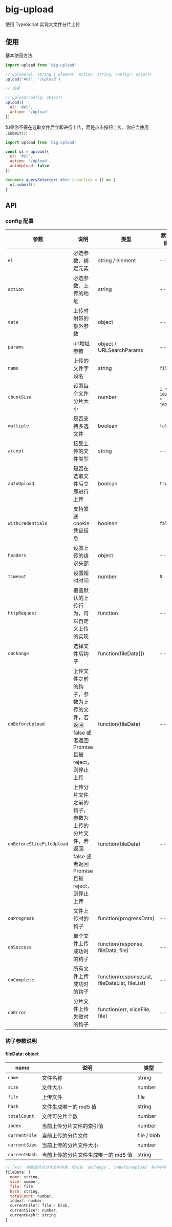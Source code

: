 # big-upload
使用 TypeScript 实现大文件分片上传


## 使用

基本使用方法:

```javascript
import upload from 'big-upload'

// upload(el: string | element, action: string, config?: object)
upload('#el', '/upload')

// 或者

// upload(config: object)
upload({
  el: '#el',
  action: '/upload'
})
```

如果你不需在选取文件后立即进行上传，而是点击按钮上传，你应当使用 `.submit()`:

```javascript
import upload from 'big-upload'

const ul = upload({
  el: '#el',
  action: '/upload',
  autoUpload: false
})

document.querySelector('#btn').onclick = () => {
  ul.submit()
}
```


## API

### config 配置
参数 | 说明 | 类型 | 默认值
--- | --- | --- | ---
`el` | 必选参数，绑定元素 | string / element | --
`action` | 必选参数，上传的地址 | string | --
`data` | 上传时附带的额外参数 | object | --
`params` | url地址参数 | object / URLSearchParams  | --
`name` | 上传的文件字段名 | string | `file`
`chunkSize` | 设置每个文件分片大小 | number | `1 * 1024 * 1024`
`multiple` | 是否支持多选文件 | boolean | `false`
`accept` | 接受上传的文件类型 | string | --
`autoUpload` | 是否在选取文件后立即进行上传 | boolean | `true`
`withCredentials` | 支持发送 cookie 凭证信息 | boolean | `false`
`headers` | 设置上传的请求头部 | object | --
`timeout` | 设置超时时间 | number | `0`
`httpRequest` | 覆盖默认的上传行为，可以自定义上传的实现 | function | --
`onChange` | 选择文件后钩子 | function(fileData[]) | --
`onBeforeUpload` | 上传文件之前的钩子，参数为上传的文件，若返回 false 或者返回 Promise 且被 reject，则停止上传 | function(fileData) | --
`onBeforeSliceFileUpload` | 上传分片文件之前的钩子，参数为上传的分片文件，若返回 false 或者返回 Promise 且被 reject，则停止上传 | function(fileData) | --
`onProgress` | 文件上传时的钩子 | function(progressData) | --
`onSuccess` | 单个文件上传成功时的钩子 | function(response, fileData, file) | --
`onComplete` | 所有文件上传成功时的钩子 | function(responseList, fileDataList, fileList) | --
`onError` | 分片文件上传失败时的钩子 | function(err, sliceFile, file) | --


### 钩子参数说明

#### fileData: object
name | 说明 | 类型 
--- | --- | --- 
`name` | 文件名称 | string
`size` | 文件大小 | number
`file` | 上传文件 | file
`hash` | 文件生成唯一的 md5 值 | string
`totalCount` | 文件可分片个数 | number
`index` | 当前上传分片文件的索引值 | number
`currentFile` | 当前上传的分片文件 | file / blob
`currentSize` | 当前上传的分片文件大小 | number
`currentHash` | 当前上传的分片文件生成唯一的 md5 值 | string

```javascript
// `xx?` 参数是针对分片文件内容，所以在 `onChange`、`onBeforeUpload` 钩子中不会有次参数
fileData: {
  name: string,
  size: number,
  file: file,
  hash: string,
  totalCount: number,
  index?: number,
  currentFile?: file / blob,
  currentSize?: number,
  currentHash?: string
}
```




